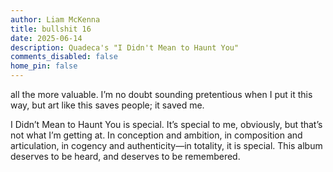 ```yaml
---
author: Liam McKenna
title: bullshit 16
date: 2025-06-14
description: Quadeca's "I Didn't Mean to Haunt You"
comments_disabled: false
home_pin: false
---
```

all the more valuable. I’m no doubt sounding pretentious when I put it this way, but art like this saves people; it saved me.

I Didn’t Mean to Haunt You is special. It’s special to me, obviously, but that’s not what I’m getting at. In conception and ambition, in composition and articulation, in cogency and authenticity—in totality, it is special. This album deserves to be heard, and deserves to be remembered.
